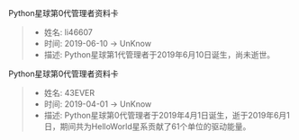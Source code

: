 Python星球第0代管理者资料卡
> - 姓名: li46607
> - 时间: 2019-06-10 -> UnKnow
> - 描述: Python星球第1代管理者于2019年6月10日诞生，尚未逝世。

Python星球第0代管理者资料卡
> - 姓名: 43EVER
> - 时间: 2019-04-01 -> UnKnow
> - 描述: Python星球第0代管理者于2019年4月1日诞生，逝于2019年6月1日，期间共为HelloWorld星系贡献了61个单位的驱动能量。